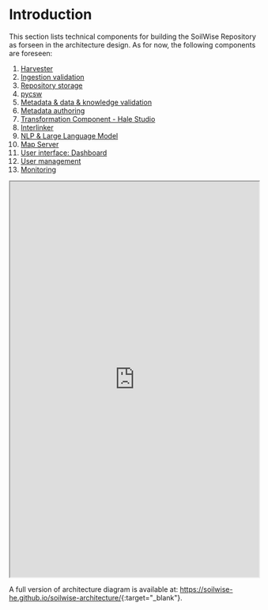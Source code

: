 # Introduction

This section lists technical components for building the SoilWise Repository as forseen in the architecture design. As for now, the following components are foreseen:

1. [Harvester](ingestion.md)
2. [Ingestion validation](completeness.md)
3. [Repository storage](storage.md)
4. [pycsw](pycsw.md)
5. [Metadata & data & knowledge validation](metadata_validation.md)
6. [Metadata authoring](metadata-authoring.md)
7. [Transformation Component - Hale Studio](transformation.md)
8. [Interlinker](interlinker.md)
9. [NLP & Large Language Model](llm.md)
10. [Map Server](mapserver.md)
11. [User interface: Dashboard](dashboard.md)
12. [User management](user_management.md)
13. [Monitoring](monitoring.md)

<iframe style="width:100%; height:800px"src="https://soilwise-he.github.io/soilwise-architecture/?view=id-e3ae52bba4fb42dfa0b3900e7d37bdab"></iframe>

A full version of architecture diagram is available at: <https://soilwise-he.github.io/soilwise-architecture/>{:target="_blank"}.